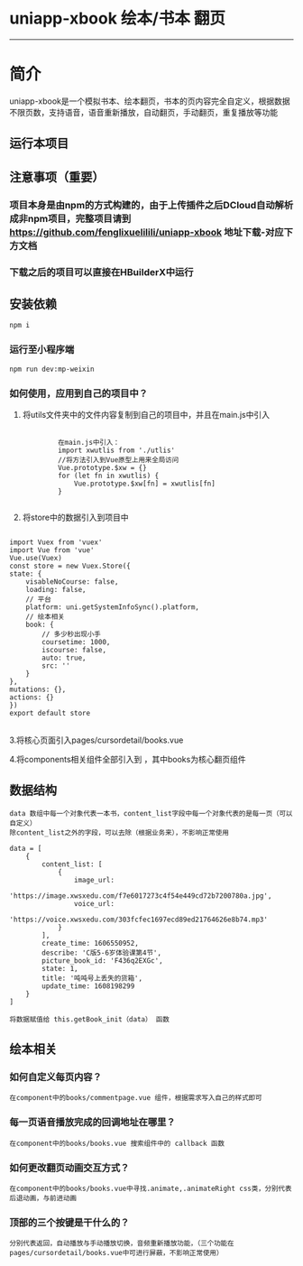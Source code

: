 # uniapp-xbook 绘本/书本 翻页
------
# 简介
 uniapp-xbook是一个模拟书本、绘本翻页，书本的页内容完全自定义，根据数据不限页数，支持语音，语音重新播放，自动翻页，手动翻页，重复播放等功能
 
## 运行本项目

## 注意事项（重要）
### 项目本身是由npm的方式构建的，由于上传插件之后DCloud自动解析成非npm项目，完整项目请到 https://github.com/fenglixuelilili/uniapp-xbook 地址下载-对应下方文档
### 下载之后的项目可以直接在HBuilderX中运行

## 安装依赖
```
npm i
```

### 运行至小程序端
```
npm run dev:mp-weixin
```
### 如何使用，应用到自己的项目中？
1. 将utils文件夹中的文件内容复制到自己的项目中，并且在main.js中引入
<pre>
    <code>
			在main.js中引入：
			import xwutlis from './utlis'
			//将方法引入到Vue原型上用来全局访问
			Vue.prototype.$xw = {}
			for (let fn in xwutlis) {
				Vue.prototype.$xw[fn] = xwutlis[fn]
			}
    </code>
</pre>

2. 将store中的数据引入到项目中 &emsp;

<pre>
<code>
import Vuex from 'vuex'
import Vue from 'vue'
Vue.use(Vuex)
const store = new Vuex.Store({
state: {
	visableNoCourse: false,
	loading: false,
	// 平台
	platform: uni.getSystemInfoSync().platform,
	// 绘本相关
	book: {
		// 多少秒出现小手
		coursetime: 1000,
		iscourse: false,
		auto: true,
		src: ''
	}
},
mutations: {},
actions: {}
})
export default store
</code>
</pre>

3.将核心页面引入pages/cursordetail/books.vue &emsp;

4.将components相关组件全部引入到 ，其中books为核心翻页组件&emsp;

## 数据结构

```
data 数组中每一个对象代表一本书，content_list字段中每一个对象代表的是每一页（可以自定义）
除content_list之外的字段，可以去除（根据业务来），不影响正常使用

data = [
	{
		content_list: [
			{
				image_url:
				'https://image.xwsxedu.com/f7e6017273c4f54e449cd72b7200780a.jpg',
				voice_url:
				'https://voice.xwsxedu.com/303fcfec1697ecd89ed21764626e8b74.mp3'
			}
		],
		create_time: 1606550952,
		describe: 'C版5-6岁体验课第4节',
		picture_book_id: 'F436q2EXGc',
		state: 1,
		title: '吨吨号上丢失的货箱',
		update_time: 1608198299
	}
]

将数据赋值给 this.getBook_init（data） 函数

```

## 绘本相关

### 如何自定义每页内容？

	在component中的books/commentpage.vue 组件，根据需求写入自己的样式即可
	
### 每一页语音播放完成的回调地址在哪里？
	在component中的books/books.vue 搜索组件中的 callback 函数
### 如何更改翻页动画交互方式？
	在component中的books/books.vue中寻找.animate,.animateRight css类，分别代表后退动画，与前进动画
	
### 顶部的三个按键是干什么的？
	分别代表返回，自动播放与手动播放切换，音频重新播放功能，（三个功能在pages/cursordetail/books.vue中可进行屏蔽，不影响正常使用）


